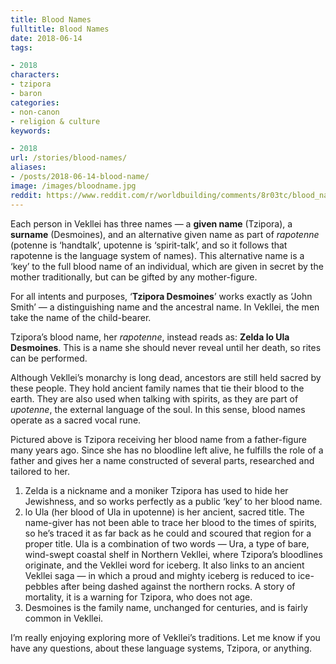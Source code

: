 ```yaml
---
title: Blood Names
fulltitle: Blood Names
date: 2018-06-14
tags:

- 2018
characters:
- tzipora
- baron
categories:
- non-canon
- religion & culture
keywords:

- 2018
url: /stories/blood-names/
aliases:
- /posts/2018-06-14-blood-name/
image: /images/bloodname.jpg
reddit: https://www.reddit.com/r/worldbuilding/comments/8r03tc/blood_names/
---
```

Each person in Vekllei has three names  —  a **given name** (Tzipora), a **surname** (Desmoines), and an alternative given name as part of *rapotenne* (potenne is ‘handtalk’, upotenne is ‘spirit-talk’, and so it follows that rapotenne is the language system of names). This alternative name is a ‘key’ to the full blood name of an individual, which are given in secret by the mother traditionally, but can be gifted by any mother-figure.

For all intents and purposes, ‘**Tzipora Desmoines**’ works exactly as ‘John Smith’  —  a distinguishing name and the ancestral name. In Vekllei, the men take the name of the child-bearer.

Tzipora’s blood name, her *rapotenne*, instead reads as: **Zelda lo Ula Desmoines**. This is a name she should never reveal until her death, so rites can be performed.

Although Vekllei’s monarchy is long dead, ancestors are still held sacred by these people. They hold ancient family names that tie their blood to the earth. They are also used when talking with spirits, as they are part of *upotenne*, the external language of the soul. In this sense, blood names operate as a sacred vocal rune.

Pictured above is Tzipora receiving her blood name from a father-figure many years ago. Since she has no bloodline left alive, he fulfills the role of a father and gives her a name constructed of several parts, researched and tailored to her.

1. Zelda is a nickname and a moniker Tzipora has used to hide her Jewishness, and so works perfectly as a public ‘key’ to her blood name.
2. lo Ula (her blood of Ula in upotenne) is her ancient, sacred title. The name-giver has not been able to trace her blood to the times of spirits, so he’s traced it as far back as he could and scoured that region for a proper title. Ula is a combination of two words  —  Ura, a type of bare, wind-swept coastal shelf in Northern Vekllei, where Tzipora’s bloodlines originate, and the Vekllei word for iceberg. It also links to an ancient Vekllei saga  —  in which a proud and mighty iceberg is reduced to ice-pebbles after being dashed against the northern rocks. A story of mortality, it is a warning for Tzipora, who does not age.
3. Desmoines is the family name, unchanged for centuries, and is fairly common in Vekllei.

I’m really enjoying exploring more of Vekllei’s traditions. Let me know if you have any questions, about these language systems, Tzipora, or anything.
